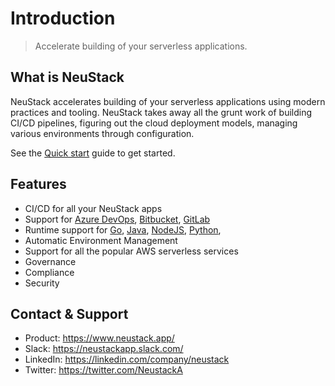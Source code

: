 # Introduction

> Accelerate building of your serverless applications.

## What is NeuStack

NeuStack accelerates building of your serverless applications using modern practices and tooling. NeuStack takes away all the grunt work of building CI/CD pipelines, figuring out the cloud deployment models, managing various environments through configuration.

See the [Quick start](quickstart.md) guide to get started.

## Features
- CI/CD for all your NeuStack apps
- Support for [Azure DevOps](https://azure.microsoft.com/en-us/services/devops/), [Bitbucket](https://bitbucket.org/), [GitLab](https://gitlab.com/)
- Runtime support for [Go](https://golang.org/), [Java](https://www.java.com), [NodeJS](https://nodejs.org/en/), [Python](https://www.python.org/), 
- Automatic Environment Management 
- Support for all the popular AWS serverless services
- Governance
- Compliance
- Security

## Contact & Support

* Product: https://www.neustack.app/
* Slack: https://neustackapp.slack.com/
* LinkedIn: https://linkedin.com/company/neustack
* Twitter: https://twitter.com/NeustackA